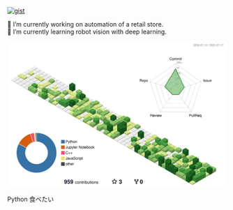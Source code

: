 <!--# Hi there 👋-->
[![gist](https://img.shields.io/badge/Gist-oishimilk-a9a9a9.svg?longCache=true)](https://gist.github.com/oishimilk)

🔭 I’m currently working on automation of a retail store.  
🌱 I’m currently learning robot vision with deep learning.

![Contribution Heatmap](./profile-3d-contrib/profile-green-animate.svg)

Python 食べたい

<!--
**oishimilk/oishimilk** is a ✨ _special_ ✨ repository because its `README.md` (this file) appears on your GitHub profile.

Here are some ideas to get you started:

- 🔭 I’m currently working on ...
- 🌱 I’m currently learning ...
- 👯 I’m looking to collaborate on ...
- 🤔 I’m looking for help with ...
- 💬 Ask me about ...
- 📫 How to reach me: ...
- 😄 Pronouns: ...
- ⚡ Fun fact: ...
-->
